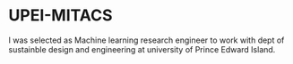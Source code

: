 # UPEI-MITACS
I was selected as Machine learning research engineer to work with dept of sustainble design and engineering at university of Prince Edward Island.

